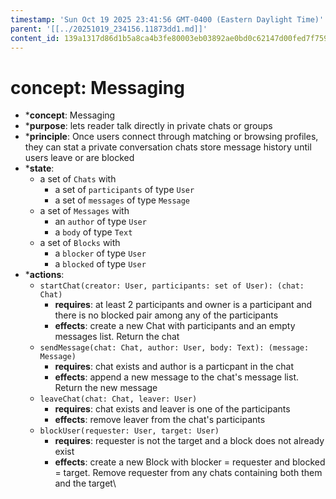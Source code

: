 ```yaml
---
timestamp: 'Sun Oct 19 2025 23:41:56 GMT-0400 (Eastern Daylight Time)'
parent: '[[../20251019_234156.11873dd1.md]]'
content_id: 139a1317d86d1b5a8ca4b3fe80003eb03892ae0bd0c62147d00fed7f75984eaf
---
```


# concept: Messaging

* \***concept**: Messaging
* \***purpose**: lets reader talk directly in private chats or groups
* \***principle**: Once users connect through matching or browsing profiles, they can stat a private conversation chats store message history until users leave or are blocked
* \***state**:
  * a set of `Chats` with
    * a set of `participants` of type `User`
    * a set of `messages` of type `Message`
  * a set of `Messages` with
    * an `author` of type `User`
    * a `body` of type `Text`
  * a set of `Blocks` with
    * a `blocker` of type `User`
    * a `blocked` of type `User`
* \***actions**:
  * `startChat(creator: User, participants: set of User): (chat: Chat)`
    * **requires**: at least 2 participants and owner is a participant and there is no blocked pair among any of the participants
    * **effects**: create a new Chat with participants and an empty messages list. Return the chat
  * `sendMessage(chat: Chat, author: User, body: Text): (message: Message)`
    * **requires**: chat exists and author is a particpant in the chat
    * **effects**: append a new message to the chat's message list. Return the new message
  * `leaveChat(chat: Chat, leaver: User)`
    * **requires**: chat exists and leaver is one of the participants
    * **effects**: remove leaver from the chat's participants
  * `blockUser(requester: User, target: User)`
    * **requires**: requester is not the target and a block does not already exist
    * **effects**: create a new Block with blocker = requester and blocked = target. Remove requester from any chats containing both them and the target\\
